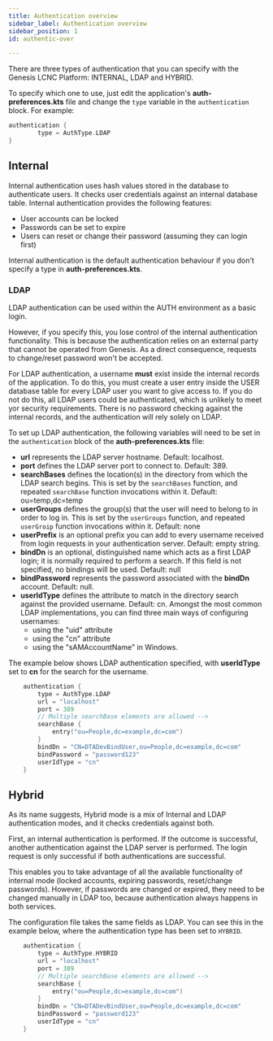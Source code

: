 ```yaml
---
title: Authentication overview
sidebar_label: Authentication overview
sidebar_position: 1
id: authentic-over

---
```



There are three types of authentication that you can specify with the Genesis LCNC Platform: INTERNAL, LDAP and HYBRID.

To specify which one to use, just edit the application's **auth-preferences.kts** file and change the `type` variable in the `authentication` block. For example:

```kotlin
authentication {
        type = AuthType.LDAP
}
```

## Internal

Internal authentication uses hash values stored in the database to authenticate users. It checks user credentials against an internal database table. Internal authentication provides the following features:

- User accounts can be locked
- Passwords can be set to expire
- Users can reset or change their password (assuming they can login first)

Internal authentication is the default authentication behaviour if you don't specify a type in **auth-preferences.kts**.

### LDAP

LDAP authentication can be used within the AUTH environment as a basic login.

However, if you specify this, you lose control of the internal authentication functionality. This is because the authentication relies on an external party that cannot be operated from Genesis. As a direct consequence, requests to change/reset password won't be accepted.

For LDAP authentication, a username **must** exist inside the internal records of the application. To do this, you must create a user entry inside the USER database table for every LDAP user you want to give access to. If you do not do this, all LDAP users could be authenticated, which is unlikely to meet yor security requirements. There is no password checking against the internal records, and the authentication will rely solely on LDAP.

To set up LDAP authentication, the following variables will need to be set in the `authentication` block of the **auth-preferences.kts** file:

* **url** represents the LDAP server hostname. Default: localhost.
* **port** defines the LDAP server port to connect to. Default: 389.
* **searchBases** defines the location(s) in the directory from which the LDAP search begins. This is set by the `searchBases` function, and repeated `searchBase` function invocations within it. Default: ou=temp,dc=temp
* **userGroups** defines the group(s) that the user will need to belong to in order to log in. This is set by the `userGroups` function, and repeated `userGroip` function invocations within it. Default: none
* **userPrefix** is an optional prefix you can add to every username received from login requests in your authentication server. Default: empty string.
* **bindDn** is an optional, distinguished name which acts as a first LDAP login; it is normally required to perform a search. If this field is not specified, no bindings will be used. Default: null
* **bindPassword** represents the password associated with the **bindDn** account. Default: null.
* **userIdType** defines the attribute to match in the directory search against the provided username. Default: cn. Amongst the most common LDAP implementations, you can find three main ways of configuring usernames:
  * using the "uid" attribute
  * using the "cn" attribute
  * using  the "sAMAccountName" in Windows.

The example below shows LDAP authentication specified, with **userIdType** set to **cn** for the search for the username.

```kotlin
    authentication {
        type = AuthType.LDAP
        url = "localhost"
        port = 389
        // Multiple searchBase elements are allowed -->
        searchBase {
            entry("ou=People,dc=example,dc=com")
        }
        bindDn = "CN=DTADevBindUser,ou=People,dc=example,dc=com"
        bindPassword = "password123"
        userIdType = "cn"
    }
```

## Hybrid

As its name suggests, Hybrid mode is a mix of Internal and LDAP authentication modes, and it checks credentials against both.

First, an internal authentication is performed. If the outcome is successful, another authentication against the LDAP server is performed. The login request is only successful if both authentications are successful.

This enables you to take advantage of all the available functionality of internal mode (locked accounts, expiring passwords, reset/change passwords). However, if passwords are changed or expired, they need to be changed manually in LDAP too, because authentication always happens in both services.

The configuration file takes the same fields as LDAP. You can see this in the example below, where the authentication type has been set to `HYBRID`.

```kotlin
    authentication {
        type = AuthType.HYBRID
        url = "localhost"
        port = 389
        // Multiple searchBase elements are allowed -->
        searchBase {
            entry("ou=People,dc=example,dc=com")
        }
        bindDn = "CN=DTADevBindUser,ou=People,dc=example,dc=com"
        bindPassword = "password123"
        userIdType = "cn"
    }
```
